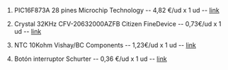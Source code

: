 1. PIC16F873A 28 pines Microchip Technology -- 4,82 €/ud x 1 ud --
[link](https://www.mouser.es/ProductDetail/Microchip-Technology/PIC16F873A-E-SO?qs=rh436G1KrYw0cpTSpOxOjQ%3D%3D)

2. Crystal 32KHz CFV-20632000AZFB Citizen FineDevice -- 0,73€/ud x 1 ud --
[link](https://www.mouser.es/ProductDetail/Citizen-FineDevice/CFV-20632000AZFB?qs=byeeYqUIh0OaNx0Ju8%2FDbw%3D%3D)

3. NTC 10Kohm Vishay/BC Components -- 1,23€/ud x 1 ud --
[link](https://www.mouser.es/ProductDetail/Vishay-BC-Components/NTCLE350E4103FLB0?qs=sGAEpiMZZMv0NwlthflBiw5q9k5PXlRvUgeKSGBurUA%3D)

4. Botón interruptor Schurter -- 0,36 €/ud x 1 ud --
[link](https://www.mouser.es/ProductDetail/Schurter/1301931424?qs=GIi83qBHgilkrMwKiiKACQ%3D%3D&mgh=1&vip=1&gclid=Cj0KCQiAu62QBhC7ARIsALXijXSUUMyjvqhzy5qK-pRrcAS0nCTLDvpNms5FvR8FubSB-2lUTFsvWGsaAiBoEALw_wcB)

